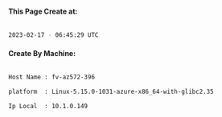 
   
#### This Page Create at:

```bash

2023-02-17 - 06:45:29 UTC

```

#### Create By Machine:

```bash

Host Name : fv-az572-396

platform  : Linux-5.15.0-1031-azure-x86_64-with-glibc2.35

Ip Local  : 10.1.0.149

```

